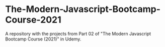 # The-Modern-Javascript-Bootcamp-Course-2021
 A repository with the projects from Part 02 of "The Modern Javascript Bootcamp Course (2021)" in Udemy.
